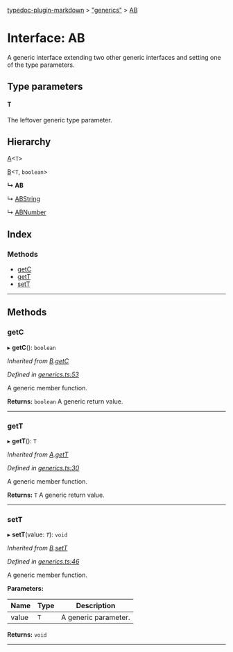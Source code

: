 [typedoc-plugin-markdown](../README.md) > ["generics"](../modules/_generics_.md) > [AB](../interfaces/_generics_.ab.md)

# Interface: AB

A generic interface extending two other generic interfaces and setting one of the type parameters.

## Type parameters
#### T 

The leftover generic type parameter.

## Hierarchy

 [A](_generics_.a.md)<`T`>

 [B](_generics_.b.md)<`T`, `boolean`>

**↳ AB**

↳  [ABString](_generics_.abstring.md)

↳  [ABNumber](_generics_.abnumber.md)

## Index

### Methods

* [getC](_generics_.ab.md#getc)
* [getT](_generics_.ab.md#gett)
* [setT](_generics_.ab.md#sett)

---

## Methods

<a id="getc"></a>

###  getC

▸ **getC**(): `boolean`

*Inherited from [B](_generics_.b.md).[getC](_generics_.b.md#getc)*

*Defined in [generics.ts:53](https://github.com/OutSystems/typedoc-plugin-markdown/blob/master/test/src/generics.ts#L53)*

A generic member function.

**Returns:** `boolean`
A generic return value.

___
<a id="gett"></a>

###  getT

▸ **getT**(): `T`

*Inherited from [A](_generics_.a.md).[getT](_generics_.a.md#gett)*

*Defined in [generics.ts:30](https://github.com/OutSystems/typedoc-plugin-markdown/blob/master/test/src/generics.ts#L30)*

A generic member function.

**Returns:** `T`
A generic return value.

___
<a id="sett"></a>

###  setT

▸ **setT**(value: *`T`*): `void`

*Inherited from [B](_generics_.b.md).[setT](_generics_.b.md#sett)*

*Defined in [generics.ts:46](https://github.com/OutSystems/typedoc-plugin-markdown/blob/master/test/src/generics.ts#L46)*

A generic member function.

**Parameters:**

| Name | Type | Description |
| ------ | ------ | ------ |
| value | `T` |  A generic parameter. |

**Returns:** `void`

___

